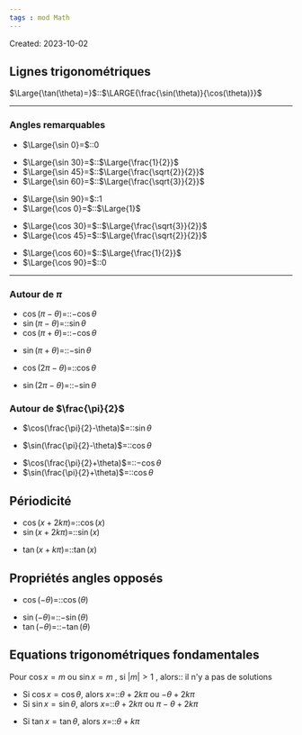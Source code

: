 ```yaml
---
tags : mod Math
---
```

Created: 2023-10-02

## Lignes trigonométriques

$\Large{\tan(\theta)=}$::$\LARGE{\frac{\sin(\theta)}{\cos(\theta)}}$
<!--SR:!2023-12-09,33,250-->

---
### Angles remarquables

- $\Large{\sin 0}=$::$0$
<!--SR:!2023-11-10,3,264-->
- $\Large{\sin 30}=$::$\Large{\frac{1}{2}}$
- $\Large{\sin 45}=$::$\Large{\frac{\sqrt{2}}{2}}$
- $\Large{\sin 60}=$::$\Large{\frac{\sqrt{3}}{2}}$
<!--SR:!2023-11-10,3,264-->
- $\Large{\sin 90}=$::$1$
- $\Large{\cos 0}=$::$\Large{1}$
<!--SR:!2023-11-10,3,264-->
- $\Large{\cos 30}=$::$\Large{\frac{\sqrt{3}}{2}}$
- $\Large{\cos 45}=$::$\Large{\frac{\sqrt{2}}{2}}$
<!--SR:!2023-11-10,3,264-->
- $\Large{\cos 60}=$::$\Large{\frac{1}{2}}$
- $\Large{\cos 90}=$::$0$
<!--SR:!2023-12-06,30,230-->

---
### Autour de $\pi$
- $\cos(\pi-\theta)$=::$-\cos\theta$
- $\sin(\pi-\theta)$=::$\sin\theta$
- $\cos(\pi+\theta)$=::$-\cos\theta$
<!--SR:!2023-11-10,2,246-->
- $\sin(\pi+\theta)$=::$-\sin\theta$
<!--SR:!2023-11-09,1,204-->
- $\cos(2\pi-\theta)$=::$\cos\theta$
<!--SR:!2023-11-10,2,224-->
- $\sin(2\pi-\theta)$=::$-\sin\theta$

### Autour de $\frac{\pi}{2}$
- $\cos(\frac{\pi}{2}-\theta)$=::$\sin\theta$
<!--SR:!2023-11-09,1,226-->
- $\sin(\frac{\pi}{2}-\theta)$=::$\cos\theta$
<!--SR:!2023-11-09,3,210-->
- $\cos(\frac{\pi}{2}+\theta)$=::$-\cos\theta$
- $\sin(\frac{\pi}{2}+\theta)$=::$\cos\theta$
<!--SR:!2023-11-09,3,210-->
## Périodicité
- $\cos(x+2k\pi)=$::$\cos(x)$
- $\sin(x+2k\pi)=$::$\sin(x)$
<!--SR:!2023-11-10,3,264-->
- $\tan(x+k\pi)=$::$\tan(x)$
## Propriétés angles opposés
- $\cos(-\theta)=$::$\cos(\theta)$
<!--SR:!2024-01-11,66,250-->
- $\sin(-\theta)=$::$-\sin(\theta)$
- $\tan(-\theta)=$::$-\tan(\theta)$
<!--SR:!2024-01-16,71,270-->
## Equations trigonométriques fondamentales
Pour $\cos x=m$ ou $\sin x=m$ , si $|m|>1$ , alors:: il n'y a pas de solutions

- Si $\cos x=\cos\theta$, alors $x=$::$\theta+2k\pi$ ou $-\theta+2k\pi$
- Si $\sin x=\sin\theta$, alors $x=$::$\theta+2k\pi$ ou $\pi-\theta+2k\pi$
<!--SR:!2023-11-10,2,224-->
- Si $\tan x=\tan\theta$, alors $x=$::$\theta+k\pi$
<!--SR:!2023-11-09,1,226-->
